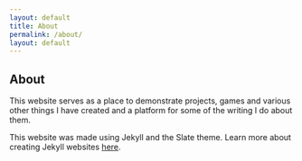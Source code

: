 ```yaml
---
layout: default
title: About
permalink: /about/
layout: default
---
```


## About

This website serves as a place to demonstrate projects, games and various other things I have created and a platform for some of the writing I do about them. 

This website was made using Jekyll and the Slate theme. 
Learn more about creating Jekyll websites [here](https://jekyllrb.com/).
